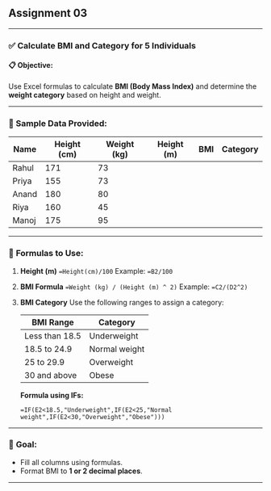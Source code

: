 
## **Assignment 03**
---

### ✅ **Calculate BMI and Category for 5 Individuals**

#### 📋 **Objective**:

Use Excel formulas to calculate **BMI (Body Mass Index)** and determine the **weight category** based on height and weight.

---

### 🧍 Sample Data Provided:

| Name  | Height (cm) | Weight (kg) | **Height (m)** | **BMI** | **Category** |
| ----- | ----------- | ----------- | -------------- | ------- | ------------ |
| Rahul | 171         | 73          |                |         |              |
| Priya | 155         | 73          |                |         |              |
| Anand | 180         | 80          |                |         |              |
| Riya  | 160         | 45          |                |         |              |
| Manoj | 175         | 95          |                |         |              |

---

### 🧮 **Formulas to Use**:

1. **Height (m)**
   `=Height(cm)/100`
   Example: `=B2/100`

2. **BMI Formula**
   `=Weight (kg) / (Height (m) ^ 2)`
   Example: `=C2/(D2^2)`

3. **BMI Category**
   Use the following ranges to assign a category:

   | BMI Range      | Category      |
   | -------------- | ------------- |
   | Less than 18.5 | Underweight   |
   | 18.5 to 24.9   | Normal weight |
   | 25 to 29.9     | Overweight    |
   | 30 and above   | Obese         |

   **Formula using IFs:**

   ```excel
   =IF(E2<18.5,"Underweight",IF(E2<25,"Normal weight",IF(E2<30,"Overweight","Obese")))
   ```

---

### 🎯 **Goal**:

- Fill all columns using formulas.
- Format BMI to **1 or 2 decimal places**.

---

